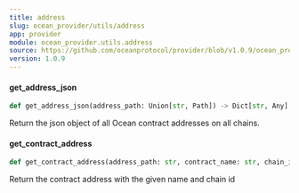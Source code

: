 ```yaml
---
title: address
slug: ocean_provider/utils/address
app: provider
module: ocean_provider.utils.address
source: https://github.com/oceanprotocol/provider/blob/v1.0.9/ocean_provider/utils/address.py
version: 1.0.9
---
```

#### get\_address\_json

```python
def get_address_json(address_path: Union[str, Path]) -> Dict[str, Any]
```

Return the json object of all Ocean contract addresses on all chains.

#### get\_contract\_address

```python
def get_contract_address(address_path: str, contract_name: str, chain_id: int) -> HexAddress
```

Return the contract address with the given name and chain id

